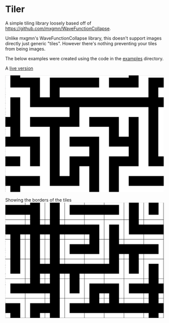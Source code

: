 # Tiler

A simple tiling library loosely based off of https://github.com/mxgmn/WaveFunctionCollapse.

Unlike mxgmn's WaveFunctionCollapse library, this doesn't support images directly just generic "tiles". However there's nothing preventing your tiles from being images.

The below examples were created using the code in the [examples](https://github.com/wolfadex/tiler/tree/master/examples) directory.

A [live version](https://wolfadex.github.io/tiler/)

![Example](./assets/example.png)

Showing the borders of the tiles
![Example Showing Tile Borders](./assets/example_showing_borders.png)